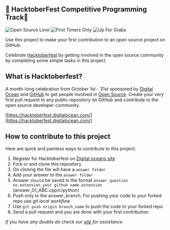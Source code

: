 ## 🎃 HacktoberFest Competitive Programming Track🎃 ##

![Open Source Love](https://img.shields.io/badge/Open%20Source-%E2%9D%A4-pink.svg)
![First Timers Only](https://img.shields.io/badge/first--timers--only-friendly-blue.svg?style=flat)
![Up For Grabs](https://img.shields.io/badge/up--for--grabs-friendly-green.svg?style=flat)


Use this project to make your first contribution to an open source project on GitHub.

Celebrate [Hacktoberfest](https://hacktoberfest.digitalocean.com/) by getting involved in the open source community by completing some simple tasks in this project.

## What is Hacktoberfest?
A month-long celebration from October 1st - 31st sponsored by [Digital Ocean](https://hacktoberfest.digitalocean.com/) and [GitHub](https://github.com/blog/2433-celebrate-open-source-this-october-with-hacktoberfest) to get people involved in [Open Source](https://github.com/open-source). Create your very first pull request to any public repository on GitHub and contribute to the open source developer community.

[https://hacktoberfest.digitalocean.com/](https://hacktoberfest.digitalocean.com/)

## How to contribute to this project
Here are quick and painless ways to contribute to this project:


1. Register for Hacktoberfest on [Digital oceans site](https://hacktoberfest.digitalocean.com/)
2. Fork or and clone this repository
3. On cloning the file will have a `answer folder`
4. Add your answer to the  `answer folder`
5. Answer `should` be saved in the format `answer_question no.extension_your github name.extension` (answer_01_ABC.cpp/c/python)
6. Push only to the answer_branch. For pushing your code to your forked repo use _git local workflow_
7. Use `git push origin branch_name` to push the code to your forked repo
8. Send a pull request and you are done with your first contribution

*if you have any doubts do check our [site]() for assistance*

